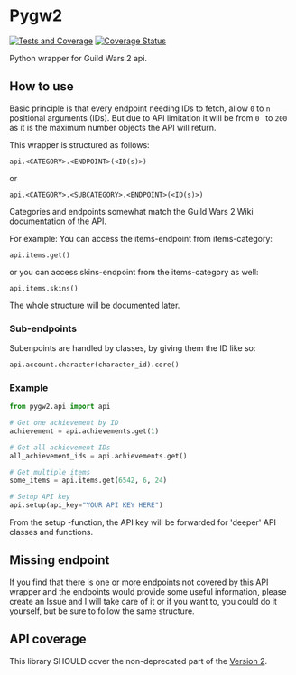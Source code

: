 # Pygw2
[![Tests and Coverage](https://github.com/Natsku123/pygw2/actions/workflows/test.yml/badge.svg)](https://github.com/Natsku123/pygw2/actions/workflows/test.yml)
[![Coverage Status](https://coveralls.io/repos/github/Natsku123/pygw2/badge.svg?branch=master)](https://coveralls.io/github/Natsku123/pygw2?branch=master)

Python wrapper for Guild Wars 2 api.

## How to use

Basic principle is that every endpoint needing IDs to fetch, allow `0` to `n`
 positional arguments (IDs). But due to API limitation it will be from `0
 ` to `200` as it is the maximum number objects the API will return.
 
This wrapper is structured as follows:
```
api.<CATEGORY>.<ENDPOINT>(<ID(s)>)
```
or
```
api.<CATEGORY>.<SUBCATEGORY>.<ENDPOINT>(<ID(s)>)
```

Categories and endpoints somewhat match the Guild Wars 2 Wiki documentation
 of the API.
 
For example:
You can access the items-endpoint from items-category:
```
api.items.get()
```
or you can access skins-endpoint from the items-category as well:
```
api.items.skins()
```

The whole structure will be documented later.

### Sub-endpoints

Subenpoints are handled by classes, by giving them the ID like so:
```python
api.account.character(character_id).core()
```

### Example
```python
from pygw2.api import api

# Get one achievement by ID
achievement = api.achievements.get(1)

# Get all achievement IDs
all_achievement_ids = api.achievements.get()

# Get multiple items
some_items = api.items.get(6542, 6, 24)

# Setup API key
api.setup(api_key="YOUR API KEY HERE")
```

From the setup -function, the API key will be forwarded for 'deeper' API
 classes and functions.
 
 
## Missing endpoint
If you find that there is one or more endpoints not covered by this API
 wrapper and the endpoints would provide some useful information, please
  create an Issue and I will take care of it or if you want to, you could do
   it yourself, but be sure to follow the same structure.
   
   
## API coverage

This library SHOULD cover the non-deprecated part of the [Version 2](https://wiki.guildwars2.com/wiki/API:Main#Version_2_endpoints).


